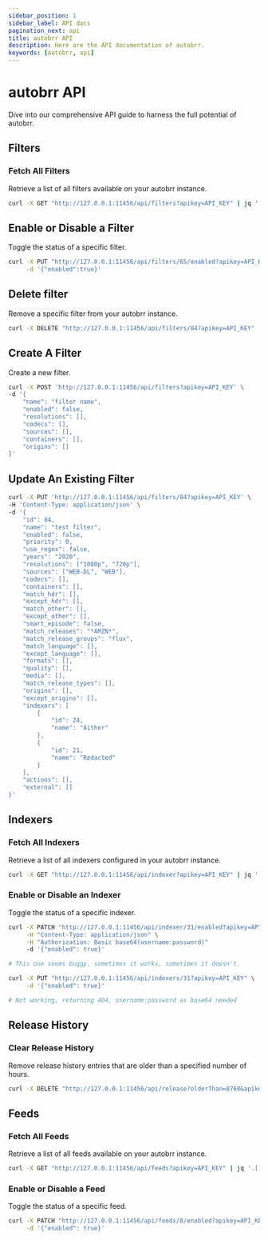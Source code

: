 ```yaml
---
sidebar_position: 1
sidebar_label: API docs
pagination_next: api
title: autobrr API
description: Here are the API documentation of autobrr.
keywords: [autobrr, api]
---
```


# autobrr API

Dive into our comprehensive API guide to harness the full potential of autobrr.

## Filters

### Fetch All Filters

Retrieve a list of all filters available on your autobrr instance.

```bash
curl -X GET "http://127.0.0.1:11456/api/filters?apikey=API_KEY" | jq '.[] | {id, name}'
```

## Enable or Disable a Filter

Toggle the status of a specific filter.

```bash
curl -X PUT "http://127.0.0.1:11456/api/filters/65/enabled?apikey=API_KEY" \
     -d '{"enabled":true}'
```

## Delete filter

Remove a specific filter from your autobrr instance.

```bash
curl -X DELETE "http://127.0.0.1:11456/api/filters/84?apikey=API_KEY"
```

## Create A Filter

Create a new filter.

```bash
curl -X POST 'http://127.0.0.1:11456/api/filters?apikey=API_KEY' \
-d '{
    "name": "filter name",
    "enabled": false,
    "resolutions": [],
    "codecs": [],
    "sources": [],
    "containers": [],
    "origins": []
}'
```

## Update An Existing Filter

```bash
curl -X PUT 'http://127.0.0.1:11456/api/filters/84?apikey=API_KEY' \
-H 'Content-Type: application/json' \
-d '{
    "id": 84,
    "name": "test filter",
    "enabled": false,
    "priority": 0,
    "use_regex": false,
    "years": "2020",
    "resolutions": ["1080p", "720p"],
    "sources": ["WEB-DL", "WEB"],
    "codecs": [],
    "containers": [],
    "match_hdr": [],
    "except_hdr": [],
    "match_other": [],
    "except_other": [],
    "smart_episode": false,
    "match_releases": "*AMZN*",
    "match_release_groups": "flux",
    "match_language": [],
    "except_language": [],
    "formats": [],
    "quality": [],
    "media": [],
    "match_release_types": [],
    "origins": [],
    "except_origins": [],
    "indexers": [
        {
            "id": 24,
            "name": "Aither"
        },
        {
            "id": 21,
            "name": "Redacted"
        }
    ],
    "actions": [],
    "external": []
}'
```

## Indexers

### Fetch All Indexers

Retrieve a list of all indexers configured in your autobrr instance.

```bash
curl -X GET "http://127.0.0.1:11456/api/indexer?apikey=API_KEY" | jq '.[] | {id, name}'
```

### Enable or Disable an Indexer

Toggle the status of a specific indexer.

```bash
curl -X PATCH "http://127.0.0.1:11456/api/indexer/31/enabled?apikey=API_KEY" \
     -H "Content-Type: application/json" \
     -H "Authorization: Basic base64(username:password)"
     -d '{"enabled": true}'

# This one seems buggy, sometimes it works, sometimes it doesn't.

curl -X PUT "http://127.0.0.1:11456/api/indexers/31?apikey=API_KEY" \
     -d '{"enabled": true}'

# Not working, returning 404, username:password as base64 needed

```

## Release History

### Clear Release History

Remove release history entries that are older than a specified number of hours.

```bash
curl -X DELETE "http://127.0.0.1:11456/api/release?olderThan=8760&apikey=API_KEY"
```

## Feeds

### Fetch All Feeds

Retrieve a list of all feeds available on your autobrr instance.

```bash
curl -X GET "http://127.0.0.1:11456/api/feeds?apikey=API_KEY" | jq '.[] | {id, name}'
```

### Enable or Disable a Feed

Toggle the status of a specific feed.

```bash
curl -X PATCH "http://127.0.0.1:11456/api/feeds/8/enabled?apikey=API_KEY" \
     -d '{"enabled": true}'
```
